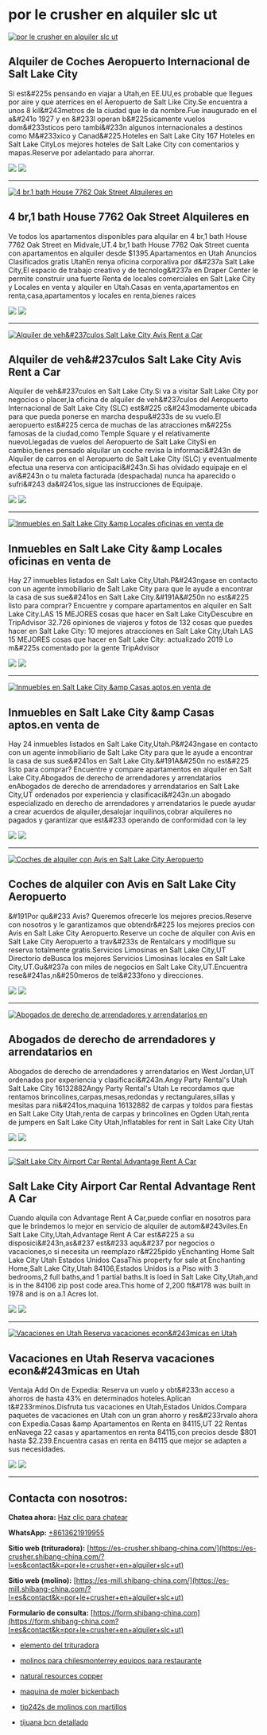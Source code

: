 # por le crusher en alquiler slc ut

<a href="https://swt.shibang-china.com/?l=es&img&k=por+le+crusher+en+alquiler+slc+ut" target="_blank">![por le crusher en alquiler slc ut](http://static.shibang-china.com/all-800x300/281.jpg)</a>

## Alquiler de Coches Aeropuerto Internacional de Salt Lake City
Si est&#225s pensando en viajar a Utah,en EE.UU,es probable que llegues por aire y que aterrices en el Aeropuerto de Salt Like City.Se encuentra a unos 8 kil&#243metros de la ciudad que le da nombre.Fue inaugurado en el a&#241o 1927 y en &#233l operan b&#225sicamente vuelos dom&#233sticos pero tambi&#233n algunos internacionales a destinos como M&#233xico y Canad&#225.Hoteles en Salt Lake City 167 Hoteles en Salt Lake CityLos mejores hoteles de Salt Lake City con comentarios y mapas.Reserve por adelantado para ahorrar.


<a href="https://whatsapp.shibangsoft.com/WhatsApp.php" target="_blank" title="WhatsApp">![](http://static.shibang-china.com/icon/whatsapp.png)</a> <a href="https://swt.shibang-china.com/?l=es&icon&k=por+le+crusher+en+alquiler+slc+ut" target="_blank">![](http://static.shibang-china.com/icon/chat-es.png)</a>

---

<a href="https://swt.shibang-china.com/?l=es&img&k=por+le+crusher+en+alquiler+slc+ut" target="_blank">![4 br,1 bath House 7762 Oak Street Alquileres en](http://static.shibang-china.com/all-800x300/512.jpg)</a>

## 4 br,1 bath House 7762 Oak Street Alquileres en
Ve todos los apartamentos disponibles para alquilar en 4 br,1 bath House 7762 Oak Street en Midvale,UT.4 br,1 bath House 7762 Oak Street cuenta con apartamentos en alquiler desde $1395.Apartamentos en Utah Anuncios Clasificados gratis UtahEn renya oficina corporativa por d&#237a Salt Lake City,El espacio de trabajo creativo y de tecnolog&#237a en Draper Center le permite construir una fuerte Renta de locales comerciales en Salt Lake City y Locales en venta y alquiler en Utah.Casas en venta,apartamentos en renta,casa,apartamentos y locales en renta,bienes raices


<a href="https://whatsapp.shibangsoft.com/WhatsApp.php" target="_blank" title="WhatsApp">![](http://static.shibang-china.com/icon/whatsapp.png)</a> <a href="https://swt.shibang-china.com/?l=es&icon&k=por+le+crusher+en+alquiler+slc+ut" target="_blank">![](http://static.shibang-china.com/icon/chat-es.png)</a>

---

<a href="https://swt.shibang-china.com/?l=es&img&k=por+le+crusher+en+alquiler+slc+ut" target="_blank">![Alquiler de veh&#237culos Salt Lake City Avis Rent a Car](http://static.shibang-china.com/all-800x300/41.jpg)</a>

## Alquiler de veh&#237culos Salt Lake City Avis Rent a Car
Alquiler de veh&#237culos en Salt Lake City.Si va a visitar Salt Lake City por negocios o placer,la oficina de alquiler de veh&#237culos del Aeropuerto Internacional de Salt Lake City (SLC) est&#225 c&#243modamente ubicada para que pueda ponerse en marcha despu&#233s de su vuelo.El aeropuerto est&#225 cerca de muchas de las atracciones m&#225s famosas de la ciudad,como Temple Square y el relativamente nuevoLlegadas de vuelos del Aeropuerto de Salt Lake CitySi en cambio,tienes pensado alquilar un coche revisa la informaci&#243n de Alquiler de carros en el Aeropuerto de Salt Lake City (SLC) y eventualmente efectua una reserva con anticipaci&#243n.Si has olvidado equipaje en el avi&#243n o tu maleta facturada (despachada) nunca ha aparecido o sufri&#243 da&#241os,sigue las instrucciones de Equipaje.


<a href="https://whatsapp.shibangsoft.com/WhatsApp.php" target="_blank" title="WhatsApp">![](http://static.shibang-china.com/icon/whatsapp.png)</a> <a href="https://swt.shibang-china.com/?l=es&icon&k=por+le+crusher+en+alquiler+slc+ut" target="_blank">![](http://static.shibang-china.com/icon/chat-es.png)</a>

---

<a href="https://swt.shibang-china.com/?l=es&img&k=por+le+crusher+en+alquiler+slc+ut" target="_blank">![Inmuebles en Salt Lake City &amp Locales oficinas en venta de](http://static.shibang-china.com/all-800x300/1350.jpg)</a>

## Inmuebles en Salt Lake City &amp Locales oficinas en venta de
Hay 27 inmuebles listados en Salt Lake City,Utah.P&#243ngase en contacto con un agente inmobiliario de Salt Lake City para que le ayude a encontrar la casa de sus sue&#241os en Salt Lake City.&#191A&#250n no est&#225 listo para comprar? Encuentre y compare apartamentos en alquiler en Salt Lake City.LAS 15 MEJORES cosas que hacer en Salt Lake CityDescubre en TripAdvisor 32.726 opiniones de viajeros y fotos de 132 cosas que puedes hacer en Salt Lake City: 10 mejores atracciones en Salt Lake City,Utah LAS 15 MEJORES cosas que hacer en Salt Lake City: actualizado 2019 Lo m&#225s comentado por la gente TripAdvisor


<a href="https://whatsapp.shibangsoft.com/WhatsApp.php" target="_blank" title="WhatsApp">![](http://static.shibang-china.com/icon/whatsapp.png)</a> <a href="https://swt.shibang-china.com/?l=es&icon&k=por+le+crusher+en+alquiler+slc+ut" target="_blank">![](http://static.shibang-china.com/icon/chat-es.png)</a>

---

<a href="https://swt.shibang-china.com/?l=es&img&k=por+le+crusher+en+alquiler+slc+ut" target="_blank">![Inmuebles en Salt Lake City &amp Casas aptos.en venta de](http://static.shibang-china.com/all-800x300/149.jpg)</a>

## Inmuebles en Salt Lake City &amp Casas aptos.en venta de
Hay 24 inmuebles listados en Salt Lake City,Utah.P&#243ngase en contacto con un agente inmobiliario de Salt Lake City para que le ayude a encontrar la casa de sus sue&#241os en Salt Lake City.&#191A&#250n no est&#225 listo para comprar? Encuentre y compare apartamentos en alquiler en Salt Lake City.Abogados de derecho de arrendadores y arrendatarios enAbogados de derecho de arrendadores y arrendatarios en Salt Lake City,UT ordenados por experiencia y clasificaci&#243n.un abogado especializado en derecho de arrendadores y arrendatarios le puede ayudar a crear acuerdos de alquiler,desalojar inquilinos,cobrar alquileres no pagados y garantizar que est&#233 operando de conformidad con la ley


<a href="https://whatsapp.shibangsoft.com/WhatsApp.php" target="_blank" title="WhatsApp">![](http://static.shibang-china.com/icon/whatsapp.png)</a> <a href="https://swt.shibang-china.com/?l=es&icon&k=por+le+crusher+en+alquiler+slc+ut" target="_blank">![](http://static.shibang-china.com/icon/chat-es.png)</a>

---

<a href="https://swt.shibang-china.com/?l=es&img&k=por+le+crusher+en+alquiler+slc+ut" target="_blank">![Coches de alquiler con Avis en Salt Lake City Aeropuerto](http://static.shibang-china.com/all-800x300/846.jpg)</a>

## Coches de alquiler con Avis en Salt Lake City Aeropuerto
&#191Por qu&#233 Avis? Queremos ofrecerle los mejores precios.Reserve con nosotros y le garantizamos que obtendr&#225 los mejores precios con Avis en Salt Lake City Aeropuerto.Reserve un coche de alquiler con Avis en Salt Lake City Aeropuerto a trav&#233s de Rentalcars y modifique su reserva totalmente gratis.Servicios Limosinas en Salt Lake City,UT Directorio deBusca los mejores Servicios Limosinas locales en Salt Lake City,UT.Gu&#237a con miles de negocios en Salt Lake City,UT.Encuentra rese&#241as,n&#250meros de tel&#233fono y direcciones.


<a href="https://whatsapp.shibangsoft.com/WhatsApp.php" target="_blank" title="WhatsApp">![](http://static.shibang-china.com/icon/whatsapp.png)</a> <a href="https://swt.shibang-china.com/?l=es&icon&k=por+le+crusher+en+alquiler+slc+ut" target="_blank">![](http://static.shibang-china.com/icon/chat-es.png)</a>

---

<a href="https://swt.shibang-china.com/?l=es&img&k=por+le+crusher+en+alquiler+slc+ut" target="_blank">![Abogados de derecho de arrendadores y arrendatarios en](http://static.shibang-china.com/all-800x300/1073.jpg)</a>

## Abogados de derecho de arrendadores y arrendatarios en
Abogados de derecho de arrendadores y arrendatarios en West Jordan,UT ordenados por experiencia y clasificaci&#243n.Angy Party Rental's Utah Salt Lake City 16132882Angy Party Rental's Utah Le recordamos que rentamos brincolines,carpas,mesas,redondas y rectangulares,sillas y mesitas para ni&#241os,maquina 16132882 de carpas y toldos para fiestas en Salt Lake City Utah,renta de carpas y brincolines en Ogden Utah,renta de jumpers en Salt Lake City Utah,Inflatables for rent in Salt Lake City Utah


<a href="https://whatsapp.shibangsoft.com/WhatsApp.php" target="_blank" title="WhatsApp">![](http://static.shibang-china.com/icon/whatsapp.png)</a> <a href="https://swt.shibang-china.com/?l=es&icon&k=por+le+crusher+en+alquiler+slc+ut" target="_blank">![](http://static.shibang-china.com/icon/chat-es.png)</a>

---

<a href="https://swt.shibang-china.com/?l=es&img&k=por+le+crusher+en+alquiler+slc+ut" target="_blank">![Salt Lake City Airport Car Rental Advantage Rent A Car](http://static.shibang-china.com/all-800x300/858.jpg)</a>

## Salt Lake City Airport Car Rental Advantage Rent A Car
Cuando alquila con Advantage Rent A Car,puede confiar en nosotros para que le brindemos lo mejor en servicio de alquiler de autom&#243viles.En Salt Lake City,Utah,Advantage Rent A Car est&#225 a su disposici&#243n,as&#237 est&#233 aqu&#237 por negocios o vacaciones,o si necesita un reemplazo r&#225pido yEnchanting Home Salt Lake City Utah Estados Unidos CasaThis property for sale at Enchanting Home,Salt Lake City,Utah 84106,Estados Unidos is a Piso with 3 bedrooms,2 full baths,and 1 partial baths.It is loed in Salt Lake City,Utah,and is in the 84106 zip post code area.This home of 2,200 ft&#178 was built in 1978 and is on a.1 Acres lot.


<a href="https://whatsapp.shibangsoft.com/WhatsApp.php" target="_blank" title="WhatsApp">![](http://static.shibang-china.com/icon/whatsapp.png)</a> <a href="https://swt.shibang-china.com/?l=es&icon&k=por+le+crusher+en+alquiler+slc+ut" target="_blank">![](http://static.shibang-china.com/icon/chat-es.png)</a>

---

<a href="https://swt.shibang-china.com/?l=es&img&k=por+le+crusher+en+alquiler+slc+ut" target="_blank">![Vacaciones en Utah Reserva vacaciones econ&#243micas en Utah](http://static.shibang-china.com/all-800x300/250.jpg)</a>

## Vacaciones en Utah Reserva vacaciones econ&#243micas en Utah
Ventaja Add On de Expedia: Reserva un vuelo y obt&#233n acceso a ahorros de hasta 43% en determinados hoteles.Aplican t&#233rminos.Disfruta tus vacaciones en Utah,Estados Unidos.Compara paquetes de vacaciones en Utah con un gran ahorro y res&#233rvalo ahora con Expedia.Casas &amp Apartamentos en Renta en 84115,UT 22 Rentas enNavega 22 casas y apartamentos en renta 84115,con precios desde $801 hasta $2.239.Encuentra casas en renta en 84115 que mejor se adapten a sus necesidades.


<a href="https://whatsapp.shibangsoft.com/WhatsApp.php" target="_blank" title="WhatsApp">![](http://static.shibang-china.com/icon/whatsapp.png)</a> <a href="https://swt.shibang-china.com/?l=es&icon&k=por+le+crusher+en+alquiler+slc+ut" target="_blank">![](http://static.shibang-china.com/icon/chat-es.png)</a>

---
## Contacta con nosotros:

**Chatea ahora:** [Haz clic para chatear](https://swt.shibang-china.com?l=es&contact&k=por+le+crusher+en+alquiler+slc+ut)

**WhatsApp:**  [+8613621919955](https://whatsapp.shibangsoft.com/WhatsApp.php)

**Sitio web (trituradora):** [https://es-crusher.shibang-china.com/](https://es-crusher.shibang-china.com/?l=es&contact&k=por+le+crusher+en+alquiler+slc+ut)

**Sitio web (molino):** [https://es-mill.shibang-china.com/](https://es-mill.shibang-china.com/?l=es&contact&k=por+le+crusher+en+alquiler+slc+ut)

**Formulario de consulta:** [https://form.shibang-china.com](https://form.shibang-china.com?l=es&contact&k=por+le+crusher+en+alquiler+slc+ut)

* [elemento del trituradora](../84/elemento%20del%20trituradora.md)

* [molinos para chilesmonterrey equipos para restaurante](../91/molinos%20para%20chilesmonterrey%20equipos%20para%20restaurante.md)

* [natural resources copper](../91/natural%20resources%20copper.md)

* [maquina de moler bickenbach](../84/maquina%20de%20moler%20bickenbach.md)

* [tip242s de molinos con martillos](../93/tip242s%20de%20molinos%20con%20martillos.md)

* [tijuana bcn detallado](../92/tijuana%20bcn%20detallado.md)